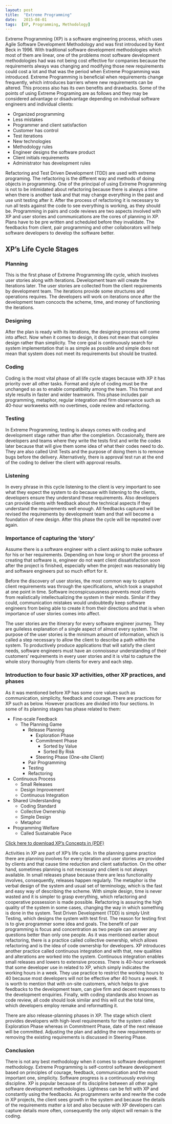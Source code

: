 ```yaml
---
layout: post
title:  "Extreme Programming"
date:   2015-08-01
tags:  [XP, Programming, Methodology]
---
```

Extreme Programming (XP) is a software engineering process, which uses Agile Software Development Methodology and was first introduced by Kent Beck in 1996. With traditional software development methodologies which most of them are linear, one of the problems most software development methodologies had was not being cost effective for companies because the requirements always was changing and modifying those new requirements could cost a lot and that was the period when Extreme Programming was introduced. Extreme Programming is beneficial when requirements change frequently, which introduces barriers where new requirements can be altered. This process also has its own benefits and drawbacks. Some of the points of using Extreme Programing are as follows and they may be considered advantage or disadvantage depending on individual software engineers and individual clients:

* Organized programming
* Less mistakes
* Programmer and client satisfaction
* Customer has control
* Test iterations
* New technologies
* Methodology rules
* Engineer designs the software product
* Client initials requirements
* Administrator has development rules

Refactoring and Test Driven Development (TDD) are used with extreme programing. The refactoring is the different way and methods of doing objects in programming. One of the principal of using Extreme Programming is not to be intimidated about refactoring because there is always a time when there is another task and that may change everything in the past and use unit testing after it. After the process of refactoring it is necessary to run all tests against the code to see everything is working, as they should be. Programming in pairs and code reviews are two aspects involved with XP and user stories and communications are the cores of planning in XP. Plans have to be pre written and scheduled before they invalidate. The feedbacks from client, pair programming and other collaborators will help software developers to develop the software better.

## XP’s Life Cycle Stages

### Planning
This is the first phase of Extreme Programming life cycle, which involves user stories along with iterations. Development team will create the Iterations later. The user stories are collected from the client requirements by development team. The iterations provide some structures and operations requires. The developers will work on iterations once after the development team concocts the scheme, time, and money of functioning the iterations.

### Designing
After the plan is ready with its iterations, the designing process will come into affect. Now when it comes to design, it does not mean that complex design rather than simplicity. The core goal is continuously search for system implementation that is as simple as possible and simple does not mean that system does not meet its requirements but should be trusted.

### Coding
Coding is the most vital phase of all life cycle stages because with XP it has priority over all other tasks. Format and style of coding must be the unchanged so as to enable compatibility among the team. This format and style results in faster and wider teamwork. This phase includes pair programming, metaphor, regular integration and firm observance such as 40-hour workweeks with no overtimes, code review and refactoring.

### Testing
In Extreme Programming, testing is always comes with coding and development stage rather than after the completion. Occasionally, there are developers and teams where they write the tests first and write the codes later because that will give them some idea of what their codes need to do. They are also called Unit Tests and the purpose of doing them is to remove bugs before the delivery. Alternatively, there is approval test run at the end of the coding to deliver the client with approval results.

### Listening
In every phrase in this cycle listening to the client is very important to see what they expect the system to do because with listening to the clients, developers ensure they understand these requirements. Also developers can provide clients with feedback about the technical aspects if they understand the requirements well enough. All feedbacks captured will be revised the requirements by development team and that will become a foundation of new design. After this phase the cycle will be repeated over again.

### Importance of capturing the ‘story’
Assume there is a software engineer with a client asking to make software for his or her requirements. Depending on how long or short the process of creating that software is, engineer do not want client dissatisfaction soon after the project is finished, especially when the project was reasonably big and software engineers put so much effort for it.

Before the discovery of user stories, the most common way to capture client requirements was through the specifications, which took a snapshot at one point in time. Software inconspicuousness prevents most clients from realistically intellectualizing the system in their minds. Similar if they could, communication mistakes would undoubtedly keep software engineers from being able to create it from their directions and that is when importance of user stories comes into affect.

The user stories are the itinerary for every software engineer journey. They are guileless explanation of a single aspect of almost every system. The purpose of the user stories is the minimum amount of information, which is called a step necessary to allow the client to describe a path within the system. To productively produce applications that will satisfy the client needs, software engineers must have an connoisseur understanding of their customers’ requirements in every user stories and it is vital to capture the whole story thoroughly from clients for every and each step.

### Introduction to four basic XP activities, other XP practices, and phases
As it was mentioned before XP has some core values such as communication, simplicity, feedback and courage. There are practices for XP such as below. However practices are divided into four sections. In some of its planning stages has phase related to them:

* Fine-scale Feedback
	* The Planning Game
		* Release Planning
			* Exploration Phase
			* Commitment Phase
				* Sorted by Value
				* Sorted By Risk
			* Steering Phase (One-site Client)
		* Pair Programming
		* Testing
		* Refactoring
* Continuous Process
	* Small Releases
	* Design Improvement
	* Continuous Integration
* Shared Understanding
	* Coding Standard
	* Collective Ownership
	* Simple Design
	* Metaphor
* Programming Welfare
	* Called Sustainable Pace

[Click here to download XP’s Concepts in (PDF)](https://ep.kingston.ac.uk/k1221692/files/2014/10/XP%E2%80%99s-Concepts-PDF.pdf "Extreme Programming")

Activities in XP are part of XP’s life cycle. In the planning game practice there are planning involves for every iteration and user stories are provided by clients and that cause time reduction and client satisfaction. On the other hand, sometimes planning is not necessary and client is not always available. In small releases phase because there are less functionality involves, consequently, releases happen regularly. The metaphor is the verbal design of the system and usual set of terminology, which is the fast and easy way of describing the scheme. With simple design, time is never wasted and it is simpler to grasp everything, which refactoring and cooperative possession is made possible. Refactoring is assuring the high quality of the system in some cases, changing the way in which something is done in the system. Test Driven Development (TDD) is simply Unit Testing, which designs the system with test first. The reason for testing first is to give programmer some idea and goals. The benefit of pair programming is focus and concentration as two people can answer any questions better than only one people. As it was mentioned earlier about refactoring, there is a practice called collective ownership, which allows refactoring and is the idea of code ownership for developers. XP introduces another practice called continuous integration and with that, new qualities and alterations are worked into the system. Continuous integration enables small releases and lowers to extensive process. There is 40-hour workweek that some developer use in related to XP, which simply indicates the working hours in a week. They use practice to restrict the working hours to 40 because most developers will not be effective after 40 hours a week. It is worth to mention that with on-site customers, which helps to give feedbacks to the development team, can give firm and decent responses to the development enquiries. Finally, with coding standards also known as code review, all code should look similar and this will cut the total time, which developers employ remake and reformatting it.

There are also release-planning phases in XP. The stage which client provides developers with high-level requirements for the system called Exploration Phase whereas in Commitment Phase, date of the next release will be committed. Adjusting the plan and adding the new requirements or removing the existing requirements is discussed in Steering Phase.

### Conclusion
There is not any best methodology when it comes to software development methodology. Extreme Programming is self-control software development based on principles of courage, feedback, communication and the most important one, simplicity. Software progress is a continuously evolving discipline. XP is popular because of its discipline between all other agile software development methodologies. Lightness can be felt with XP and constantly using the feedbacks. As programmers write and rewrite the code in XP projects, the client sees growth in the system and because the details of the requirements matter a lot and also because with XP developers can capture details more often, consequently the only object will remain is the coding.
